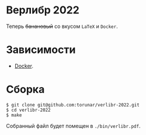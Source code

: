 # Верлибр 2022

Теперь ~~банановый~~ со вкусом `LaTeX` и `Docker`.

# Зависимости

* [Docker](https://docs.docker.com/get-docker/).

# Сборка

```
$ git clone git@github.com:torunar/verlibr-2022.git
$ cd verlibr-2022
$ make
```

Собранный файл будет помещен в `./bin/verlibr.pdf`.
